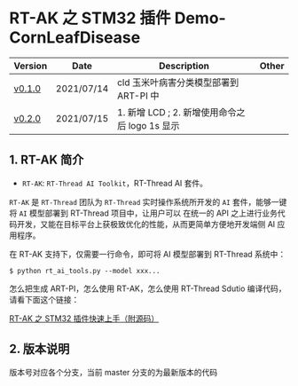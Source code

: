 # RT-AK 之 STM32 插件 Demo-CornLeafDisease 
| Version                                                      | Date       | Description                                    | Other |
| ------------------------------------------------------------ | ---------- | ---------------------------------------------- | ----- |
| [v0.1.0](https://github.com/EdgeAIWithRTT/Project8_Art-pi_CornLeafDisease/tree/v0.1.0) | 2021/07/14 | cld 玉米叶病害分类模型部署到 ART-PI 中         |       |
| [v0.2.0](https://github.com/EdgeAIWithRTT/Project8_Art-pi_CornLeafDisease/tree/v0.2.0) | 2021/07/15 | 1. 新增 LCD ; 2. 新增使用命令之后 logo 1s 显示 |       |

## 1. RT-AK 简介

- `RT-AK`: `RT-Thread AI Toolkit`，RT-Thread AI 套件。

`RT-AK` 是 `RT-Thread` 团队为 `RT-Thread` 实时操作系统所开发的 `AI` 套件，能够一键将 `AI` 模型部署到 RT-Thread 项目中，让用户可以 在统一的 API 之上进行业务代码开发，又能在目标平台上获极致优化的性能，从而更简单方便地开发端侧 AI 应用程序。

在 RT-AK 支持下，仅需要一行命令，即可将 AI 模型部署到 RT-Thread 系统中：

```
$ python rt_ai_tools.py --model xxx...
```

怎么把生成 ART-PI，怎么使用 RT-AK，怎么使用 RT-Thread Sdutio 编译代码，请看下面这个链接：

[RT-AK 之 STM32 插件快速上手（附源码）](https://blog.csdn.net/weixin_37598106/article/details/118520343)

## 2. 版本说明

版本号对应各个分支，当前 master 分支的为最新版本的代码
